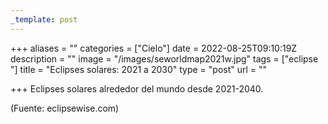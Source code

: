 ```yaml
---
_template: post
---
```





+++
aliases = ""
categories = ["Cielo"]
date = 2022-08-25T09:10:19Z
description = ""
image = "/images/seworldmap2021w.jpg"
tags = ["eclipse "]
title = "Eclipses solares: 2021 a 2030"
type = "post"
url = ""

+++
Eclipses solares alrededor del mundo desde 2021-2040.

(Fuente: eclipsewise.com)

